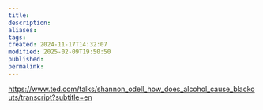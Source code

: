 ```yaml
---
title: 
description: 
aliases: 
tags: 
created: 2024-11-17T14:32:07
modified: 2025-02-09T19:50:50
published: 
permalink: 
---
```


https://www.ted.com/talks/shannon_odell_how_does_alcohol_cause_blackouts/transcript?subtitle=en
